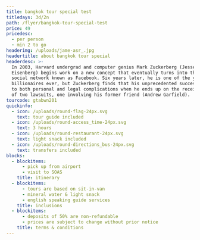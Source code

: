 ```yaml
---
title: bangkok tour special test
titledays: 3d/2n
path: /flyer/bangkok-tour-special-test
price: 49
pricedesc:
  - per person
  - min 2 to go
headerimg: /uploads/jame-asr_.jpg
headertitle: about bangkok tour special
headerdesc: >-
  In 2003, Harvard undergrad and computer genius Mark Zuckerberg (Jesse
  Eisenberg) begins work on a new concept that eventually turns into the global
  social network known as Facebook. Six years later, he is one of the youngest
  billionaires ever, but Zuckerberg finds that his unprecedented success leads
  to both personal and legal complications when he ends up on the receiving end
  of two lawsuits, one involving his former friend (Andrew Garfield).
tourcode: gtabwn201
quickinfo:
  - icon: /uploads/round-flag-24px.svg
    text: tour guide included
  - icon: /uploads/round-access_time-24px.svg
    text: 3 hours
  - icon: /uploads/round-restaurant-24px.svg
    text: light snack included
  - icon: /uploads/round-directions_bus-24px.svg
    text: transfers included
blocks:
  - blockitems:
      - pick up from airport
      - visit to SOAS
    title: itinerary
  - blockitems:
      - tours are based on sit-in-van
      - mineral water & light snack
      - english speaking guide services
    title: inclusions
  - blockitems:
      - deposits of 50% are non-refundable
      - prices are subject to change without prior notice
    title: terms & conditions
---
```


